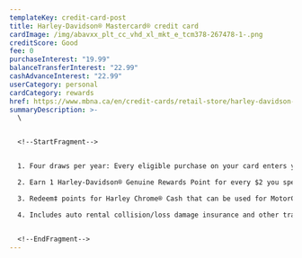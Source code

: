 ```yaml
---
templateKey: credit-card-post
title: Harley-Davidson® Mastercard® credit card
cardImage: /img/abavxx_plt_cc_vhd_xl_mkt_e_tcm378-267478-1-.png
creditScore: Good
fee: 0
purchaseInterest: "19.99"
balanceTransferInterest: "22.99"
cashAdvanceInterest: "22.99"
userCategory: personal
cardCategory: rewards
href: https://www.mbna.ca/en/credit-cards/retail-store/harley-davidson-rewards-mastercard/
summaryDescription: >-
  \


  <!--StartFragment-->


  1. Four draws per year: Every eligible purchase on your card enters you in a chance to win a Harley-Davidson® motorcycle\

  2. Earn 1 Harley-Davidson® Genuine Rewards Point for every $2 you spend on eligible purchases\

  3. Redeem‡ points for Harley Chrome® Cash that can be used for MotorClothes® apparel, Genuine Motor accessories, service and more.\

  4. Includes auto rental collision/loss damage insurance and other travel perks


  <!--EndFragment-->
---
```

